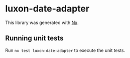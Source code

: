 # luxon-date-adapter

This library was generated with [Nx](https://nx.dev).

## Running unit tests

Run `nx test luxon-date-adapter` to execute the unit tests.
